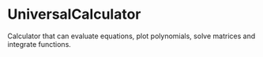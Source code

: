 # UniversalCalculator

Calculator that can evaluate equations, plot polynomials, solve matrices and integrate functions.